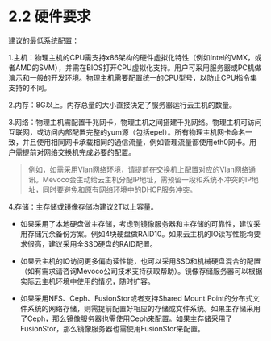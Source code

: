 # 2.2 硬件要求

建议的最低系统配置：

1.主机：物理主机的CPU需支持x86架构的硬件虚拟化特性（例如Intel的VMX，或者AMD的SVM），并需在BIOS打开CPU虚拟化支持。用户可采用服务器或PC机做演示和一般的开发环境。物理主机需要配置统一的CPU型号，以防止CPU指令集支持的不同。

2.内存：8G以上。内存总量的大小直接决定了服务器运行云主机的数量。

3.网络：物理主机需配置千兆网卡，物理主机之间搭建千兆网络。物理主机可访问互联网，或访问内部配置完整的yum源（包括epel）。所有物理主机网卡命名一致，并且使用相同网卡承载相同的通信流量，例如管理流量都使用eth0网卡。用户需提前对网络交换机完成必要的配置。

> 例如，如需采用Vlan网络环境，请提前在交换机上配置对应的Vlan网络通讯。Mevoco会主动给云主机分配IP地址，需预留一段和系统不冲突的IP地址，同时要避免和原有网络环境中的DHCP服务冲突。

4.存储：主存储或镜像存储均建议2T以上容量。

* 如果采用了本地硬盘做主存储，考虑到镜像服务器和主存储的可靠性，建议采用存储冗余备份方案。例如4块硬盘做RAID10。如果云主机的IO读写性能均要求很高，建议采用全SSD硬盘的RAID配置。

* 如果云主机的IO访问更多偏向读性能，也可以采用SSD和机械硬盘混合的配置（如有需求请咨询Mevoco公司技术支持获取帮助）。镜像存储服务器可以根据实际云主机环境中使用的情况，随时扩容。

* 如果采用NFS、Ceph、FusionStor或者支持Shared Mount Point的分布式文件系统的网络存储，则需提前配置好相应的存储或文件系统。如果主存储采用了Ceph，那么镜像服务器也需使用Ceph来配置。如果主存储采用了FusionStor，那么镜像服务器也需使用FusionStor来配置。
